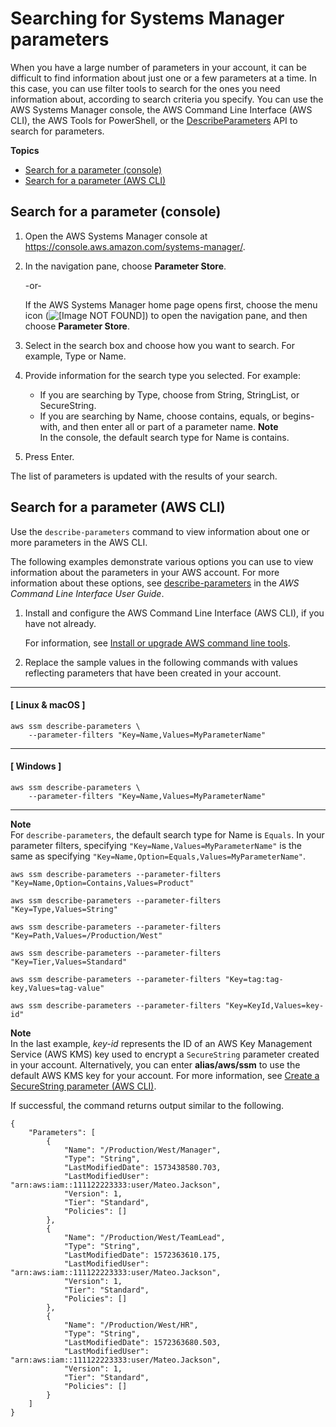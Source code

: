 # Searching for Systems Manager parameters<a name="parameter-search"></a>

When you have a large number of parameters in your account, it can be difficult to find information about just one or a few parameters at a time\. In this case, you can use filter tools to search for the ones you need information about, according to search criteria you specify\. You can use the AWS Systems Manager console, the AWS Command Line Interface \(AWS CLI\), the AWS Tools for PowerShell, or the [DescribeParameters](https://docs.aws.amazon.com/systems-manager/latest/APIReference/API_DescribeParameters.html) API to search for parameters\.

**Topics**
+ [Search for a parameter \(console\)](#parameter-search-console)
+ [Search for a parameter \(AWS CLI\)](#parameter-search-cli)

## Search for a parameter \(console\)<a name="parameter-search-console"></a>

1. Open the AWS Systems Manager console at [https://console\.aws\.amazon\.com/systems\-manager/](https://console.aws.amazon.com/systems-manager/)\.

1. In the navigation pane, choose **Parameter Store**\.

   \-or\-

   If the AWS Systems Manager home page opens first, choose the menu icon \(![\[Image NOT FOUND\]](http://docs.aws.amazon.com/systems-manager/latest/userguide/images/menu-icon-small.png)\) to open the navigation pane, and then choose **Parameter Store**\.

1. Select in the search box and choose how you want to search\. For example, Type or Name\.

1. Provide information for the search type you selected\. For example:
   + If you are searching by Type, choose from String, StringList, or SecureString\.
   + If you are searching by Name, choose contains, equals, or begins\-with, and then enter all or part of a parameter name\.
**Note**  
In the console, the default search type for Name is contains\.

1. Press Enter\.

The list of parameters is updated with the results of your search\.

## Search for a parameter \(AWS CLI\)<a name="parameter-search-cli"></a>

Use the `describe-parameters` command to view information about one or more parameters in the AWS CLI\. 

The following examples demonstrate various options you can use to view information about the parameters in your AWS account\. For more information about these options, see [describe\-parameters](https://docs.aws.amazon.com/cli/latest/reference/ssm/describe-parameters.html) in the *AWS Command Line Interface User Guide*\.

1. Install and configure the AWS Command Line Interface \(AWS CLI\), if you have not already\.

   For information, see [Install or upgrade AWS command line tools](getting-started-cli.md)\.

1. Replace the sample values in the following commands with values reflecting parameters that have been created in your account\.

------
#### [ Linux & macOS ]

   ```
   aws ssm describe-parameters \
       --parameter-filters "Key=Name,Values=MyParameterName"
   ```

------
#### [ Windows ]

   ```
   aws ssm describe-parameters \
       --parameter-filters "Key=Name,Values=MyParameterName"
   ```

------
**Note**  
For `describe-parameters`, the default search type for Name is `Equals`\. In your parameter filters, specifying `"Key=Name,Values=MyParameterName"` is the same as specifying `"Key=Name,Option=Equals,Values=MyParameterName"`\.

   ```
   aws ssm describe-parameters --parameter-filters "Key=Name,Option=Contains,Values=Product"
   ```

   ```
   aws ssm describe-parameters --parameter-filters "Key=Type,Values=String"
   ```

   ```
   aws ssm describe-parameters --parameter-filters "Key=Path,Values=/Production/West"
   ```

   ```
   aws ssm describe-parameters --parameter-filters "Key=Tier,Values=Standard"
   ```

   ```
   aws ssm describe-parameters --parameter-filters "Key=tag:tag-key,Values=tag-value"
   ```

   ```
   aws ssm describe-parameters --parameter-filters "Key=KeyId,Values=key-id"
   ```
**Note**  
In the last example, *key\-id* represents the ID of an AWS Key Management Service \(AWS KMS\) key used to encrypt a `SecureString` parameter created in your account\. Alternatively, you can enter **alias/aws/ssm** to use the default AWS KMS key for your account\. For more information, see [Create a SecureString parameter \(AWS CLI\)](param-create-cli.md#param-create-cli-securestring)\.

   If successful, the command returns output similar to the following\.

   ```
   {
       "Parameters": [
           {
               "Name": "/Production/West/Manager",
               "Type": "String",
               "LastModifiedDate": 1573438580.703,
               "LastModifiedUser": "arn:aws:iam::111122223333:user/Mateo.Jackson",
               "Version": 1,
               "Tier": "Standard",
               "Policies": []
           },
           {
               "Name": "/Production/West/TeamLead",
               "Type": "String",
               "LastModifiedDate": 1572363610.175,
               "LastModifiedUser": "arn:aws:iam::111122223333:user/Mateo.Jackson",
               "Version": 1,
               "Tier": "Standard",
               "Policies": []
           },
           {
               "Name": "/Production/West/HR",
               "Type": "String",
               "LastModifiedDate": 1572363680.503,
               "LastModifiedUser": "arn:aws:iam::111122223333:user/Mateo.Jackson",
               "Version": 1,
               "Tier": "Standard",
               "Policies": []
           }
       ]
   }
   ```